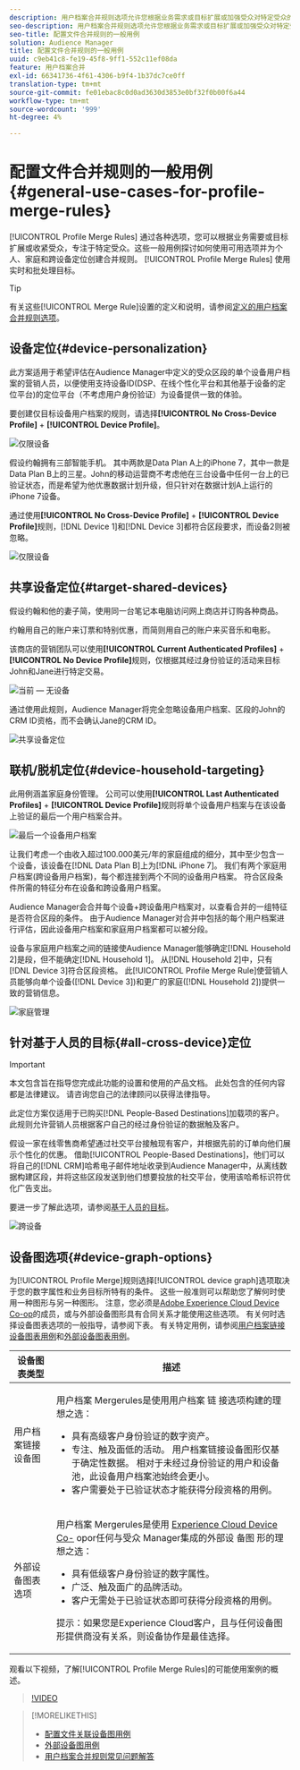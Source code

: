 ```yaml
---
description: 用户档案合并规则选项允许您根据业务需求或目标扩展或加强受众对特定受众的关注。 这些一般用例探讨如何使用可用选项并为个人、家庭和跨设备定位创建合并规则。
seo-description: 用户档案合并规则选项允许您根据业务需求或目标扩展或加强受众对特定受众的关注。 这些一般用例探讨如何使用可用选项并为个人、家庭和跨设备定位创建合并规则。
seo-title: 配置文件合并规则的一般用例
solution: Audience Manager
title: 配置文件合并规则的一般用例
uuid: c9eb41c8-fe19-45f8-9ff1-552c11ef08da
feature: 用户档案合并
exl-id: 66341736-4f61-4306-b9f4-1b37dc7ce0ff
translation-type: tm+mt
source-git-commit: fe01ebac8c0d0ad3630d3853e0bf32f0b00f6a44
workflow-type: tm+mt
source-wordcount: '999'
ht-degree: 4%

---
```


# 配置文件合并规则的一般用例 {#general-use-cases-for-profile-merge-rules}

[!UICONTROL Profile Merge Rules] 通过各种选项，您可以根据业务需要或目标扩展或收紧受众，专注于特定受众。这些一般用例探讨如何使用可用选项并为个人、家庭和跨设备定位创建合并规则。 [!UICONTROL Profile Merge Rules] 使用实时和批处理目标。

>[!TIP]
>
>有关这些[!UICONTROL Merge Rule]设置的定义和说明，请参阅[定义的用户档案合并规则选项](merge-rule-definitions.md)。

## 设备定位{#device-personalization}

此方案适用于希望评估在Audience Manager中定义的受众区段的单个设备用户档案的营销人员，以便使用支持设备ID(DSP、在线个性化平台和其他基于设备的定位平台)的定位平台（不考虑用户身份验证）为设备提供一致的体验。

要创建仅目标设备用户档案的规则，请选择&#x200B;**[!UICONTROL No Cross-Device Profile]** + **[!UICONTROL Device Profile]**。

![仅限设备](assets/device-only.png)

假设约翰拥有三部智能手机。 其中两款是Data Plan A上的iPhone 7，其中一款是Data Plan B上的三星。John的移动运营商不考虑他在三台设备中任何一台上的已验证状态，而是希望为他优惠数据计划升级，但只针对在数据计划A上运行的iPhone 7设备。

通过使用&#x200B;**[!UICONTROL No Cross-Device Profile]** + **[!UICONTROL Device Profile]**&#x200B;规则，[!DNL Device 1]和[!DNL Device 3]都符合区段要求，而设备2则被忽略。

![仅限设备](assets/device-management.png)

## 共享设备定位{#target-shared-devices}

假设约翰和他的妻子简，使用同一台笔记本电脑访问网上商店并订购各种商品。

约翰用自己的账户来订票和特别优惠，而简则用自己的账户来买音乐和电影。

该商店的营销团队可以使用&#x200B;**[!UICONTROL Current Authenticated Profiles]** + **[!UICONTROL No Device Profile]**&#x200B;规则，仅根据其经过身份验证的活动来目标John和Jane进行特定交易。

![当前 — 无设备](assets/current-no-device.png)

通过使用此规则，Audience Manager将完全忽略设备用户档案、区段的John的CRM ID资格，而不会确认Jane的CRM ID。

![共享设备定位](assets/shared-device-targeting.png)

## 联机/脱机定位{#device-household-targeting}

此用例涵盖家庭身份管理。 公司可以使用&#x200B;**[!UICONTROL Last Authenticated Profiles]** + **[!UICONTROL Device Profile]**&#x200B;规则将单个设备用户档案与在该设备上验证的最后一个用户档案合并。

![最后一个设备用户档案](assets/last-device-profile.png)

让我们考虑一个由收入超过100.000美元/年的家庭组成的细分，其中至少包含一个设备，该设备在[!DNL Data Plan B]上为[!DNL iPhone 7]。 我们有两个家庭用户档案(跨设备用户档案)，每个都连接到两个不同的设备用户档案。 符合区段条件所需的特征分布在设备和跨设备用户档案。

Audience Manager会合并每个设备+跨设备用户档案对，以查看合并的一组特征是否符合区段的条件。 由于Audience Manager对合并中包括的每个用户档案进行评估，因此设备用户档案和家庭用户档案都可以被分段。

设备与家庭用户档案之间的链接使Audience Manager能够确定[!DNL Household 2]是段，但不能确定[!DNL Household 1]。 从[!DNL Household 2]中，只有[!DNL Device 3]符合区段资格。 此[!UICONTROL Profile Merge Rule]使营销人员能够向单个设备([!DNL Device 3])和更广的家庭([!DNL Household 2])提供一致的营销信息。

![家庭管理](assets/household-management.png)

## 针对基于人员的目标{#all-cross-device}定位

>[!IMPORTANT]
>
>本文包含旨在指导您完成此功能的设置和使用的产品文档。 此处包含的任何内容都是法律建议。 请咨询您自己的法律顾问以获得法律指导。

此定位方案仅适用于已购买[!DNL People-Based Destinations]加载项的客户。 此规则允许营销人员根据客户自己的经过身份验证的数据触及客户。

假设一家在线零售商希望通过社交平台接触现有客户，并根据先前的订单向他们展示个性化的优惠。 借助[!UICONTROL People-Based Destinations]，他们可以将自己的[!DNL CRM]哈希电子邮件地址收录到Audience Manager中，从离线数据构建区段，并将这些区段发送到他们想要投放的社交平台，使用该哈希标识符优化广告支出。

要进一步了解此选项，请参阅[基于人员的目标](../destinations/people-based-destinations-overview.md)。

![跨设备](assets/all-cross-device.png)

## 设备图选项{#device-graph-options}

为[!UICONTROL Profile Merge]规则选择[!UICONTROL device graph]选项取决于您的数字属性和业务目标所特有的条件。 这些一般准则可以帮助您了解何时使用一种图形与另一种图形。 注意，您必须是[Adobe Experience Cloud Device Co-op](https://docs.adobe.com/content/help/zh-Hans/device-co-op/using/home.html)的成员，或与外部设备图形具有合同关系才能使用这些选项。 有关何时选择设备图表选项的一般指导，请参阅下表。 有关特定用例，请参阅[用户档案链接设备图表用例](profile-link-use-case.md)和[外部设备图表用例](external-graph-use-cases.md)。

<table id="table_66D9152D4FF040A186003272D456625D"> 
 <thead> 
  <tr> 
   <th colname="col1" class="entry"> 设备图表类型 </th> 
   <th colname="col2" class="entry"> 描述 </th> 
  </tr>
 </thead>
 <tbody> 
  <tr> 
   <td colname="col1"> <p><span class="wintitle"> 用户档案链接设备图</span> </p> </td> 
   <td colname="col2"> <p><span class="wintitle"> 用户档案 </span> Mergerules是使用用户档案 <span class="wintitle"> 链</span> 接选项构建的理想之选： </p> <p> 
     <ul id="ul_FF44FA894BB2448887C8EDA9C8407EF9"> 
      <li id="li_E22505210C664FE6A9AA7C61244B36DA">具有高级客户身份验证的数字资产。 </li> 
      <li id="li_BE7112EE611E4DEB95B5C0A2852BFA97">专注、触及面低的活动。 <span class="wintitle">用户档案链接</span>设备图形仅基于确定性数据。 相对于未经过身份验证的用户和设备池，此设备用户档案池始终会更小。 </li> 
      <li id="li_5FD9E936A72A4EFE80E694FA2E08E385">客户需要处于已验证状态才能获得分段资格的用例。 </li> 
     </ul> </p> </td> 
  </tr> 
  <tr> 
   <td colname="col1"> <p>外部设备图表选项 </p> </td> 
   <td colname="col2"> <p><span class="wintitle"> 用户档案 </span> Mergerules是使用 <a href="https://docs.adobe.com/content/help/en/device-co-op/using/about/overview.html" format="https" scope="external"> Experience Cloud Device Co-</a> opor任何与受众 Manager集成的外部设 <span class="keyword"> 备图</span> 形的理想之选： </p> <p> 
     <ul id="ul_D76D773988604A619FA4A3BF37F910F0"> 
      <li id="li_969A0755A9E34CBEB2F7331C137B9A26">具有低级客户身份验证的数字属性。 </li> 
      <li id="li_AC78C8B4AD5340FFAC44FE851096C6A6">广泛、触及面广的品牌活动。 </li> 
      <li id="li_14AEC54CE34440889A3A36324EC6F497">客户无需处于已验证状态即可获得分段资格的用例。 </li> 
     </ul> </p> <p> <p>提示：如果您是<span class="keyword">Experience Cloud</span>客户，且与任何设备图形提供商没有关系，则<span class="keyword">设备协作</span>是最佳选择。 </p> </p> </td> 
  </tr> 
 </tbody> 
</table>

观看以下视频，了解[!UICONTROL Profile Merge Rules]的可能使用案例的概述。

>[!VIDEO](https://video.tv.adobe.com/v/28975/)

>[!MORELIKETHIS]
>
>* [配置文件关联设备图用例](profile-link-use-case.md)
>* [外部设备图用例](external-graph-use-cases.md)
>* [用户档案合并规则常见问题解答](../../faq/faq-profile-merge.md)

